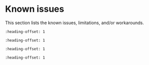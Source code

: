# Known issues

This section lists the known issues, limitations, and/or workarounds.

```{include} /release/known_issues/cannot_add_sdk_components.md
:heading-offset: 1
```
```{include} /release/known_issues/knownissue_lpspi.md
:heading-offset: 1
```
```{include} ../../../../release/known_issues/lpspi_b2b_examples_transfer_fail_on_iararmgcc_flash_target.md
:heading-offset: 1
```
```{include} ../../../../release/known_issues/the_freertos_lpuart_example_does_not_complete_successfully.md
:heading-offset: 1
```